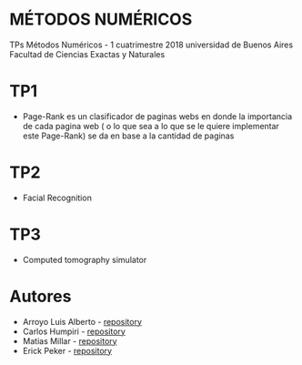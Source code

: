 # MÉTODOS NUMÉRICOS

TPs Métodos Numéricos - 1 cuatrimestre 2018 universidad de Buenos Aires Facultad de Ciencias Exactas y Naturales

# TP1 
-   Page-Rank es un clasificador de paginas webs en donde la importancia de cada pagina web ( o lo que sea a lo que se le quiere implementar este Page-Rank) se da en base a la cantidad de paginas 
# TP2
-   Facial Recognition 
# TP3
-   Computed tomography simulator

# Autores

* Arroyo Luis Alberto - [repository](https://github.com/crusadesoflouis)
* Carlos Humpiri -      [repository](https://github.com/snayder15)
* Matias Millar -      [repository](https://github.com/matiasmilla)
* Erick Peker -      [repository](https://github.com/Stroganoff)
